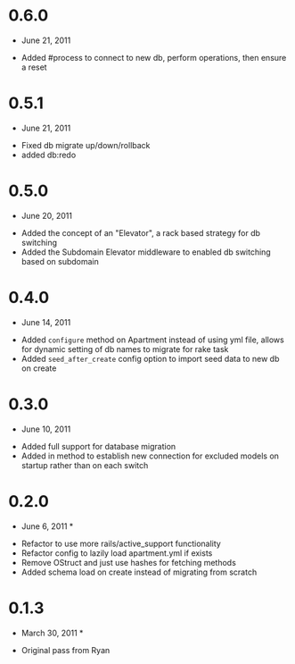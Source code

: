 # 0.6.0
  * June 21, 2011
  
  - Added #process to connect to new db, perform operations, then ensure a reset

# 0.5.1
  * June 21, 2011
  
  - Fixed db migrate up/down/rollback
  - added db:redo

# 0.5.0
  * June 20, 2011
  
  - Added the concept of an "Elevator", a rack based strategy for db switching
  - Added the Subdomain Elevator middleware to enabled db switching based on subdomain

# 0.4.0
  * June 14, 2011
  
  - Added `configure` method on Apartment instead of using yml file, allows for dynamic setting of db names to migrate for rake task
  - Added `seed_after_create` config option to import seed data to new db on create
  
# 0.3.0
  * June 10, 2011
  
  - Added full support for database migration
  - Added in method to establish new connection for excluded models on startup rather than on each switch
    
# 0.2.0
  * June 6, 2011 *
  
  - Refactor to use more rails/active_support functionality
  - Refactor config to lazily load apartment.yml if exists
  - Remove OStruct and just use hashes for fetching methods
  - Added schema load on create instead of migrating from scratch

# 0.1.3
  * March 30, 2011 *

  - Original pass from Ryan

